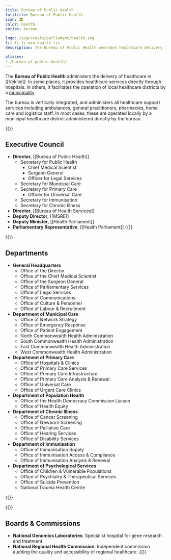 ```yaml
---
title: Bureau of Public Health
fulltitle: Bureau of Public Health
icon: 🏛️
color: health
series: bureau

logo: /svg/crests/parliament/health.svg
fi: fi fi-min-health fis
description: The Bureau of Public Health oversees healthcare delivery in Vekllei for the Parliament of Health.

aliases:
- /bureau-of-public-health/
---
```

The <span class="fi fi-min-health fis"></span> **Bureau of Public Health** administers the delivery of healthcare in [[Vekllei]]. In some places, it provides healthcare services directly through hospitals. In others, it facilitates the operation of local healthcare districts by a [municipality](/municipalities/).

The bureau is vertically integrated, and administers all healthcare support services including ambulances, general practitioners, pharmacies, home care and logistics staff. In most cases, these are operated locally by a municipal healthcare district administered directly by the bureau.

{{<note>}}
## Executive Council

* **Director**, [[Bureau of Public Health]]
    * Secretary for Public Health
        * Chief Medical Scientist
        * Surgeon General
        * Officer for Legal Services
    * Secretary for Municipal Care
    * Secretary for Primary Care
        * Officer for Universal Care
    * Secretary for Immunisation
    * Secretary for Chronic Illness
* **Director**, [[Bureau of Health Services]]
* **Deputy Director**, [[MSRE]]
* **Deputy Minister**, [[Health Parliament]]
* **Parliamentary Representative**, [[Health Parliament]]
{{</note>}}

{{<note>}}
## Departments
* **General Headquarters**
    * Office of the Director
    * Office of the Chief Medical Scientist
    * Office of the Surgeon General
    * Office of Parliamentary Services
    * Office of Legal Services
    * Office of Communications
    * Office of Culture & Personnel
    * Office of Labour & Recruitment
* **Department of Municipal Care**
    * Office of Network Strategy
    * Office of Emergency Response
    * Office of Patient Engagement
    * North Commonwealth Health Administration
    * South Commonwealth Health Administration
    * East Commonwealth Health Administration
    * West Commonwealth Health Administration
* **Department of Primary Care**
    * Office of Hospitals & Clinics
    * Office of Primary Care Services
    * Office of Primary Care Infrastructure
    * Office of Primary Care Analysis & Renewal
    * Office of Universal Care
    * Office of Urgent Care Clinics
* **Department of Population Health**
    * Office of the Health Democracy Commission Liaison
    * Office of Health Equity
* **Department of Chronic Illness**
    * Office of Cancer Screening
    * Office of Newborn Screening
    * Office of Palliative Care
    * Office of Hearing Services
    * Office of Disability Services
* **Department of Immunisation**
    * Office of Immunisation Supply
    * Office of Immunisation Access & Compliance
    * Office of Immunisation Analysis & Renewal
* **Department of Psychological Services**
    * Office of Children & Vulnerable Populations
    * Office of Psychiatry & Therapeutical Services
    * Office of Suicide Prevention
    * National Trauma Health Centre

{{</note>}}

{{<note>}}
## Boards & Commissions

* **National Genomics Laboratories**: Specialist hospital for gene research and treatment.
* **National Regional Health Commission**: Independent commission auditing the quality and accessibility of regional healthcare.
{{</note>}}